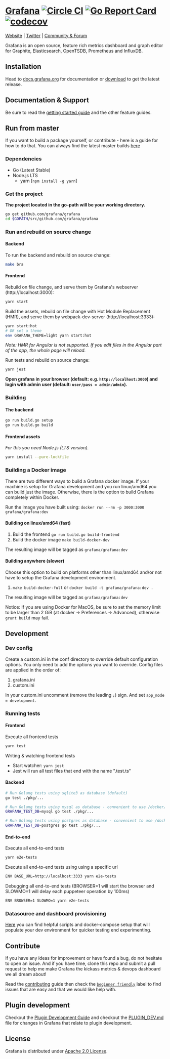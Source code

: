 # [Grafana](https://grafana.com) [![Circle CI](https://circleci.com/gh/grafana/grafana.svg?style=svg)](https://circleci.com/gh/grafana/grafana) [![Go Report Card](https://goreportcard.com/badge/github.com/grafana/grafana)](https://goreportcard.com/report/github.com/grafana/grafana) [![codecov](https://codecov.io/gh/grafana/grafana/branch/master/graph/badge.svg)](https://codecov.io/gh/grafana/grafana)

[Website](https://grafana.com) |
[Twitter](https://twitter.com/grafana) |
[Community & Forum](https://community.grafana.com)

Grafana is an open source, feature rich metrics dashboard and graph editor for
Graphite, Elasticsearch, OpenTSDB, Prometheus and InfluxDB.

<!---
![](http://docs.grafana.org/assets/img/features/dashboard_ex1.png)
-->

## Installation

Head to [docs.grafana.org](http://docs.grafana.org/installation/) for documentation or [download](https://grafana.com/get) to get the latest release.

## Documentation & Support

Be sure to read the [getting started guide](http://docs.grafana.org/guides/gettingstarted/) and the other feature guides.

## Run from master

If you want to build a package yourself, or contribute - here is a guide for how to do that. You can always find
the latest master builds [here](https://grafana.com/grafana/download)

### Dependencies

- Go (Latest Stable)
- Node.js LTS
  - yarn [`npm install -g yarn`]

### Get the project

**The project located in the go-path will be your working directory.**

```bash
go get github.com/grafana/grafana
cd $GOPATH/src/github.com/grafana/grafana
```

### Run and rebuild on source change

#### Backend

To run the backend and rebuild on source change:

```bash
make bra
```

#### Frontend

Rebuild on file change, and serve them by Grafana's webserver (http://localhost:3000):

```bash
yarn start
```

Build the assets, rebuild on file change with Hot Module Replacement (HMR), and serve them by webpack-dev-server (http://localhost:3333):

```bash
yarn start:hot
# OR set a theme
env GRAFANA_THEME=light yarn start:hot
```

_Note: HMR for Angular is not supported. If you edit files in the Angular part of the app, the whole page will reload._

Run tests and rebuild on source change:

```bash
yarn jest
```

**Open grafana in your browser (default: e.g. `http://localhost:3000`) and login with admin user (default: `user/pass = admin/admin`).**

### Building

#### The backend

```bash
go run build.go setup
go run build.go build
```

#### Frontend assets

_For this you need Node.js (LTS version)._

```bash
yarn install --pure-lockfile
```

### Building a Docker image

There are two different ways to build a Grafana docker image. If your machine is setup for Grafana development and you run linux/amd64 you can build just the image. Otherwise, there is the option to build Grafana completely within Docker.

Run the image you have built using: `docker run --rm -p 3000:3000 grafana/grafana:dev`

#### Building on linux/amd64 (fast)

1. Build the frontend `go run build.go build-frontend`
2. Build the docker image `make build-docker-dev`

The resulting image will be tagged as `grafana/grafana:dev`

#### Building anywhere (slower)

Choose this option to build on platforms other than linux/amd64 and/or not have to setup the Grafana development environment.

1. `make build-docker-full` or `docker build -t grafana/grafana:dev .`

The resulting image will be tagged as `grafana/grafana:dev`

Notice: If you are using Docker for MacOS, be sure to set the memory limit to be larger than 2 GiB (at docker -> Preferences -> Advanced), otherwise `grunt build` may fail.

## Development

### Dev config

Create a custom.ini in the conf directory to override default configuration options.
You only need to add the options you want to override. Config files are applied in the order of:

1. grafana.ini
1. custom.ini

In your custom.ini uncomment (remove the leading `;`) sign. And set `app_mode = development`.

### Running tests

#### Frontend

Execute all frontend tests

```bash
yarn test
```

Writing & watching frontend tests

- Start watcher: `yarn jest`
- Jest will run all test files that end with the name ".test.ts"

#### Backend

```bash
# Run Golang tests using sqlite3 as database (default)
go test ./pkg/...

# Run Golang tests using mysql as database - convenient to use /docker/blocks/mysql_tests
GRAFANA_TEST_DB=mysql go test ./pkg/...

# Run Golang tests using postgres as database - convenient to use /docker/blocks/postgres_tests
GRAFANA_TEST_DB=postgres go test ./pkg/...
```

#### End-to-end

Execute all end-to-end tests

```bash
yarn e2e-tests
```

Execute all end-to-end tests using using a specific url

```bash
ENV BASE_URL=http://localhost:3333 yarn e2e-tests
```

Debugging all end-to-end tests (BROWSER=1 will start the browser and SLOWMO=1 will delay each puppeteer operation by 100ms)

```bash
ENV BROWSER=1 SLOWMO=1 yarn e2e-tests
```

### Datasource and dashboard provisioning

[Here](https://github.com/grafana/grafana/tree/master/devenv) you can find helpful scripts and docker-compose setup
that will populate your dev environment for quicker testing end experimenting.

## Contribute

If you have any ideas for improvement or have found a bug, do not hesitate to open an issue.
And if you have time, clone this repo and submit a pull request to help me make Grafana
the kickass metrics & devops dashboard we all dream about!

Read the [contributing](https://github.com/grafana/grafana/blob/master/CONTRIBUTING.md) guide then check the [`beginner friendly`](https://github.com/grafana/grafana/issues?q=is%3Aopen+is%3Aissue+label%3A%22beginner+friendly%22) label to find issues that are easy and that we would like help with.

## Plugin development

Checkout the [Plugin Development Guide](http://docs.grafana.org/plugins/developing/development/) and checkout the [PLUGIN_DEV.md](https://github.com/grafana/grafana/blob/master/PLUGIN_DEV.md) file for changes in Grafana that relate to
plugin development.

## License

Grafana is distributed under [Apache 2.0 License](https://github.com/grafana/grafana/blob/master/LICENSE).
